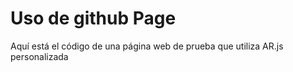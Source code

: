 # Uso de github Page
Aquí está el código de una página web de prueba que utiliza AR.js personalizada
